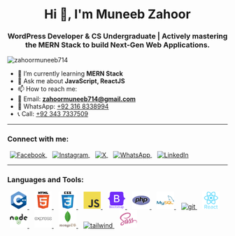<h1 align="center">Hi 👋, I'm Muneeb Zahoor</h1>
<h3 align="center">WordPress Developer & CS Undergraduate | Actively mastering the MERN Stack to build Next-Gen Web Applications.</h3>

<p align="left">
  <img src="https://komarev.com/ghpvc/?username=zahoormuneeb714&label=Profile%20views&color=0e75b6&style=flat" alt="zahoormuneeb714" />
</p>

- 🌱 I’m currently learning **MERN Stack**  
- 💬 Ask me about **JavaScript, ReactJS**  
- 📫 How to reach me:  
- 📧 Email: **zahoormuneeb714@gmail.com**  
- 🤙 WhatsApp: [+92 316 8338994](https://wa.me/923168338994)  
- 📞 Call: [+92 343 7337509](tel:+923437337509)


---

<h3 align="left">Connect with me:</h3>
<p align="left">
  <a href="https://fb.com/zahoormuneeb714" target="blank" style="margin: 6px;">
    <img align="center" src="https://raw.githubusercontent.com/rahuldkjain/github-profile-readme-generator/master/src/images/icons/Social/facebook.svg" alt="Facebook" height="30" width="40" />
  </a>
  <a href="https://instagram.com/zahoormuneeb714" target="blank" style="margin: 6px;">
    <img align="center" src="https://raw.githubusercontent.com/rahuldkjain/github-profile-readme-generator/master/src/images/icons/Social/instagram.svg" alt="Instagram" height="30" width="40" />
  </a>
  <a href="https://x.com/zahoormuneeb714" target="blank" style="margin: 6px;">
    <img align="center" src="https://raw.githubusercontent.com/rahuldkjain/github-profile-readme-generator/master/src/images/icons/Social/twitter.svg" alt="X" height="30" width="40" />
  </a>
  <a href="https://wa.me/923168338994" target="blank" style="margin: 6px;">
  <img align="center" src="https://img.icons8.com/fluency/48/whatsapp.png" alt="WhatsApp" height="30" width="30" />
</a>

  <a href="https://linkedin.com/in/zahoormuneeb714" target="blank" style="margin: 6px;">
    <img align="center" src="https://raw.githubusercontent.com/rahuldkjain/github-profile-readme-generator/master/src/images/icons/Social/linked-in-alt.svg" alt="LinkedIn" height="30" width="40" />
  </a>
</p>

---

<h3 align="left">Languages and Tools:</h3>
<p align="left">
  <a href="https://www.w3schools.com/cpp/" target="_blank" rel="noreferrer" style="margin: 6px;">
    <img src="https://raw.githubusercontent.com/devicons/devicon/master/icons/cplusplus/cplusplus-original.svg" alt="cplusplus" width="40" height="40"/>
  </a>
  <a href="https://www.w3.org/html/" target="_blank" rel="noreferrer" style="margin: 6px;">
    <img src="https://raw.githubusercontent.com/devicons/devicon/master/icons/html5/html5-original-wordmark.svg" alt="html5" width="40" height="40"/>
  </a>
  <a href="https://www.w3schools.com/css/" target="_blank" rel="noreferrer" style="margin: 6px;">
    <img src="https://raw.githubusercontent.com/devicons/devicon/master/icons/css3/css3-original-wordmark.svg" alt="css3" width="40" height="40"/>
  </a>
  <a href="https://developer.mozilla.org/en-US/docs/Web/JavaScript" target="_blank" rel="noreferrer" style="margin: 6px;">
    <img src="https://raw.githubusercontent.com/devicons/devicon/master/icons/javascript/javascript-original.svg" alt="javascript" width="40" height="40"/>
  </a>
  <a href="https://getbootstrap.com" target="_blank" rel="noreferrer" style="margin: 6px;">
    <img src="https://raw.githubusercontent.com/devicons/devicon/master/icons/bootstrap/bootstrap-plain-wordmark.svg" alt="bootstrap" width="40" height="40"/>
  </a>
  <a href="https://www.php.net" target="_blank" rel="noreferrer" style="margin: 6px;">
    <img src="https://raw.githubusercontent.com/devicons/devicon/master/icons/php/php-original.svg" alt="php" width="40" height="40"/>
  </a>
  <a href="https://www.mysql.com/" target="_blank" rel="noreferrer" style="margin: 6px;">
    <img src="https://raw.githubusercontent.com/devicons/devicon/master/icons/mysql/mysql-original-wordmark.svg" alt="mysql" width="40" height="40"/>
  </a>
  <a href="https://git-scm.com/" target="_blank" rel="noreferrer" style="margin: 6px;">
    <img src="https://www.vectorlogo.zone/logos/git-scm/git-scm-icon.svg" alt="git" width="40" height="40"/>
  </a>
  <a href="https://reactjs.org/" target="_blank" rel="noreferrer" style="margin: 6px;">
    <img src="https://raw.githubusercontent.com/devicons/devicon/master/icons/react/react-original-wordmark.svg" alt="react" width="40" height="40"/>
  </a>
  <a href="https://nodejs.org" target="_blank" rel="noreferrer" style="margin: 6px;">
    <img src="https://raw.githubusercontent.com/devicons/devicon/master/icons/nodejs/nodejs-original-wordmark.svg" alt="nodejs" width="40" height="40"/>
  </a>
  <a href="https://expressjs.com" target="_blank" rel="noreferrer" style="margin: 6px;">
    <img src="https://raw.githubusercontent.com/devicons/devicon/master/icons/express/express-original-wordmark.svg" alt="express" width="40" height="40"/>
  </a>
  <a href="https://www.mongodb.com/" target="_blank" rel="noreferrer" style="margin: 6px;">
    <img src="https://raw.githubusercontent.com/devicons/devicon/master/icons/mongodb/mongodb-original-wordmark.svg" alt="mongodb" width="40" height="40"/>
  </a>
  <a href="https://tailwindcss.com/" target="_blank" rel="noreferrer" style="margin: 6px;">
    <img src="https://www.vectorlogo.zone/logos/tailwindcss/tailwindcss-icon.svg" alt="tailwind" width="40" height="40"/>
  </a>
  <a href="https://sass-lang.com" target="_blank" rel="noreferrer" style="margin: 6px;">
    <img src="https://raw.githubusercontent.com/devicons/devicon/master/icons/sass/sass-original.svg" alt="sass" width="40" height="40"/>
  </a>
</p>
